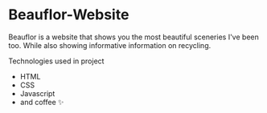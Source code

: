# Beauflor-Website
Beauflor is a website that shows you the most beautiful sceneries I've been too. While also showing informative information on recycling.

Technologies used in project
- HTML
- CSS
- Javascript
- and coffee :sparkles:
